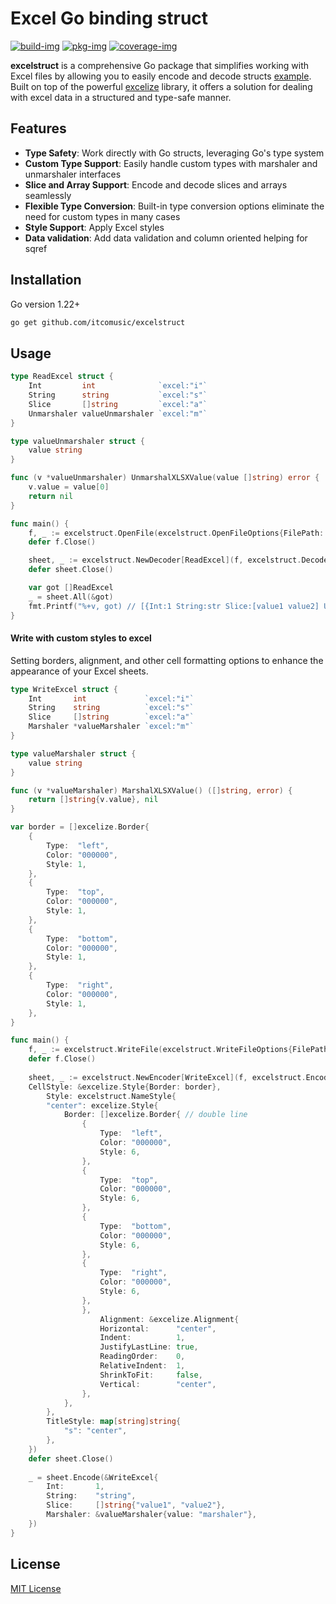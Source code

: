 # Excel Go binding struct

[![build-img]][build-url]
[![pkg-img]][pkg-url]
[![coverage-img]][coverage-url]

**excelstruct** is a comprehensive Go package that simplifies working with Excel files by allowing you to easily encode and decode structs [example](https://github.com/itcomusic/excelstruct/tree/main/_example).
Built on top of the powerful [excelize](https://github.com/qax-os/excelize) library, it offers a solution for dealing with excel data in a structured and type-safe manner.

## Features
- **Type Safety**: Work directly with Go structs, leveraging Go's type system
- **Custom Type Support**: Easily handle custom types with marshaler and unmarshaler interfaces
- **Slice and Array Support**: Encode and decode slices and arrays seamlessly
- **Flexible Type Conversion**: Built-in type conversion options eliminate the need for custom types in many cases
- **Style Support**: Apply Excel styles
- **Data validation**: Add data validation and column oriented helping for sqref

## Installation

Go version 1.22+

```bash
go get github.com/itcomusic/excelstruct
```

## Usage

```go
type ReadExcel struct {
    Int         int              `excel:"i"`
    String      string           `excel:"s"`
    Slice       []string         `excel:"a"`
    Unmarshaler valueUnmarshaler `excel:"m"`
}

type valueUnmarshaler struct {
    value string
}

func (v *valueUnmarshaler) UnmarshalXLSXValue(value []string) error {
    v.value = value[0]
    return nil
}

func main() {
    f, _ := excelstruct.OpenFile(excelstruct.OpenFileOptions{FilePath: "read.xlsx"})
    defer f.Close()

    sheet, _ := excelstruct.NewDecoder[ReadExcel](f, excelstruct.DecoderOptions{})
    defer sheet.Close()

    var got []ReadExcel
    _ = sheet.All(&got)
    fmt.Printf("%+v, got) // [{Int:1 String:str Slice:[value1 value2] Unmarshaler:{value:unmarshaler}}]
}

```

#### Write with custom styles to excel
Setting borders, alignment, and other cell formatting options to enhance the appearance of your Excel sheets.
```go
type WriteExcel struct {
    Int       int             `excel:"i"`
    String    string          `excel:"s"`
    Slice     []string        `excel:"a"`
    Marshaler *valueMarshaler `excel:"m"`
}

type valueMarshaler struct {
    value string
}

func (v *valueMarshaler) MarshalXLSXValue() ([]string, error) {
    return []string{v.value}, nil
}

var border = []excelize.Border{
    {
        Type:  "left",
        Color: "000000",
        Style: 1,
    },
    {
        Type:  "top",
        Color: "000000",
        Style: 1,
    },
    {
        Type:  "bottom",
        Color: "000000",
        Style: 1,
    },
    {
        Type:  "right",
        Color: "000000",
        Style: 1,
    },
}

func main() {  
    f, _ := excelstruct.WriteFile(excelstruct.WriteFileOptions{FilePath: "write.xlsx"})
    defer f.Close()
    
    sheet, _ := excelstruct.NewEncoder[WriteExcel](f, excelstruct.EncoderOptions{
    CellStyle: &excelize.Style{Border: border},
        Style: excelstruct.NameStyle{
        "center": excelize.Style{
            Border: []excelize.Border{ // double line
                {
                    Type:  "left",
                    Color: "000000",
                    Style: 6,
                },
                {
                    Type:  "top",
                    Color: "000000",
                    Style: 6,
                },
                {
                    Type:  "bottom",
                    Color: "000000",
                    Style: 6,
                },
                {
                    Type:  "right",
                    Color: "000000",
                    Style: 6,
                },
                },
                    Alignment: &excelize.Alignment{
                    Horizontal:      "center",
                    Indent:          1,
                    JustifyLastLine: true,
                    ReadingOrder:    0,
                    RelativeIndent:  1,
                    ShrinkToFit:     false,
                    Vertical:        "center",
                },
            },
        },
        TitleStyle: map[string]string{
            "s": "center",
        },
    })
    defer sheet.Close()
	
    _ = sheet.Encode(&WriteExcel{
        Int:       1,
        String:    "string",
        Slice:     []string{"value1", "value2"},
        Marshaler: &valueMarshaler{value: "marshaler"},
    })
}
```

## License

[MIT License](LICENSE)

[build-img]: https://github.com/itcomusic/excelstruct/workflows/build/badge.svg

[build-url]: https://github.com/itcomusic/excelstruct/actions

[pkg-img]: https://pkg.go.dev/badge/github.com/itcomusic/excelstruct.svg

[pkg-url]: https://pkg.go.dev/github.com/itcomusic/excelstruct

[coverage-img]: https://codecov.io/gh/itcomusic/excelstruct/branch/main/graph/badge.svg

[coverage-url]: https://codecov.io/gh/itcomusic/excelstruct
